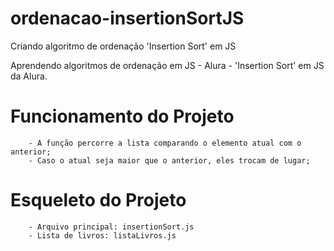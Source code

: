 # ordenacao-insertionSortJS
Criando algoritmo de ordenação 'Insertion Sort' em JS

Aprendendo algoritmos de ordenação em JS - Alura
        - 'Insertion Sort' em JS da Alura.

# Funcionamento do Projeto
        - A função percorre a lista comparando o elemento atual com o anterior;
        - Caso o atual seja maior que o anterior, eles trocam de lugar;

# Esqueleto do Projeto
        - Arquivo principal: insertionSort.js
        - Lista de livros: listaLivros.js